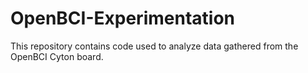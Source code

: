 # OpenBCI-Experimentation

This repository contains code used to analyze data gathered from the OpenBCI Cyton board. 
